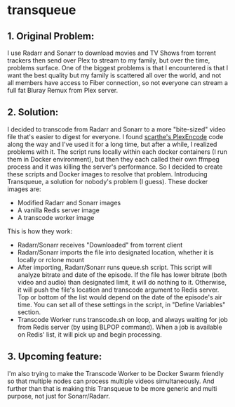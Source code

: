 # transqueue
## 1. Original Problem:

  I use Radarr and Sonarr to download movies and TV Shows from torrent trackers then send over Plex to stream to my family, but over the time, problems surface. One of the biggest problems is that I encountered is that I want the best quality but my family is scattered all over the world, and not all members have access to Fiber connection, so not everyone can stream a full fat Bluray Remux from Plex server.

## 2. Solution:

  I decided to transcode from Radarr and Sonarr to a more "bite-sized" video file that's easier to digest for everyone. I found [scarthe's PlexEncode](https://github.com/scrathe/plexEncode) code along the way and I've used it for a long time, but after a while, I realized problems with it. The script runs locally within each docker containers (I run them in Docker environment), but then they each called their own ffmpeg process and it was killing the server's performance. So I decided to create these scripts and Docker images to resolve that problem. Introducing Transqueue, a solution for nobody's problem (I guess).
These docker images are:

  - Modified Radarr and Sonarr images
  - A vanilla Redis server image
  - A transcode worker image

This is how they work:

  - Radarr/Sonarr receives "Downloaded" from torrent client
  - Radarr/Sonarr imports the file into designated location, whether it is locally or rclone mount
  - After importing, Radarr/Sonarr runs queue.sh script. This script will analyze bitrate and date of the episode. If the file has lower bitrate (both video and audio) than designated limit, it will do nothing to it. Otherwise, it will push the file's location and transcode argument to Redis server. Top or bottom of the list would depend on the date of the episode's air time. You can set all of these settings in the script, in "Define Variables" section.
  - Transcode Worker runs transcode.sh on loop, and always waiting for job from Redis server (by using BLPOP command). When a job is available on Redis' list, it will pick up and begin processing.

## 3. Upcoming feature:

  I'm also trying to make the Transcode Worker to be Docker Swarm friendly so that multiple nodes can process multiple videos simultaneously. And further than that is making this Transqueue to be more generic and multi purpose, not just for Sonarr/Radarr.

